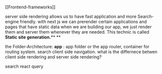 [[Frontend-frameworks]]

server side rendering allows us to have fast application and more Search-engine friendly. 
 with next js we can prerender certain applications and pages that have static data when we are building our app, we just render them and server them whenever they are needed. This technic is called **Static site generation.****
 **
 
 the Folder-Architecture:
 **app** : app folder or the app router, container for routing system.
search client side navigation. 
 what is the differnece betwen client side rendering and server side rendering?
 
 search react query 
 